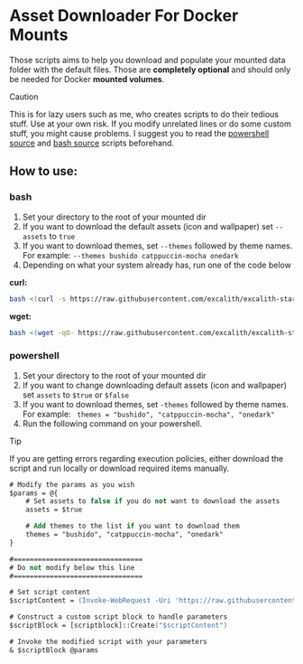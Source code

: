 # Asset Downloader For Docker Mounts

Those scripts aims to help you download and populate your mounted data folder with the default files. Those are **completely optional** and should only be needed for Docker **mounted volumes**.

> [!CAUTION]
> This is for lazy users such as me, who creates scripts to do their tedious stuff. Use at your own risk. If you modify unrelated lines or do some custom stuff, you might cause problems. I suggest you to read the [powershell source](https://github.com/excalith/excalith-start-page/blob/main/tools/download_assets.ps1) and [bash source](https://github.com/excalith/excalith-start-page/blob/main/tools/download_assets.sh) scripts beforehand.

## How to use:

### bash
1. Set your directory to the root of your mounted dir
2. If you want to download the default assets (icon and wallpaper) set `--assets` to `true`
3. If you want to download themes, set `--themes` followed by theme names. For example: `--themes bushido catppuccin-mocha onedark`
4. Depending on what your system already has, run one of the code below

**curl:**
```sh
bash <(curl -s https://raw.githubusercontent.com/excalith/excalith-start-page/main/tools/download_assets.sh) --assets true --themes bushido catppuccin-mocha onedark 
```

**wget:**
```sh
bash <(wget -qO- https://raw.githubusercontent.com/excalith/excalith-start-page/main/tools/download_assets.sh) --assets true --themes bushido catppuccin-mocha onedark
```

### powershell
1. Set your directory to the root of your mounted dir
2. If you want to change downloading default assets (icon and wallpaper) set `assets` to `$true` or `$false`
3. If you want to download themes, set `-themes` followed by theme names. For example: ` themes = "bushido", "catppuccin-mocha", "onedark"`
4. Run the following command on your powershell.

> [!TIP] 
> If you are getting errors regarding execution policies, either download the script and run locally or download required items manually.

```ps
# Modify the params as you wish
$params = @{
    # Set assets to false if you do not want to download the assets
    assets = $true

    # Add themes to the list if you want to download them
    themes = "bushido", "catppuccin-mocha", "onedark"
}

#================================
# Do not modify below this line
#================================

# Set script content
$scriptContent = (Invoke-WebRequest -Uri 'https://raw.githubusercontent.com/excalith/excalith-start-page/main/tools/download_assets.ps1').Content

# Construct a custom script block to handle parameters
$scriptBlock = [scriptblock]::Create("$scriptContent")

# Invoke the modified script with your parameters
& $scriptBlock @params
```